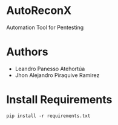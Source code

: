 # AutoReconX

Automation Tool for Pentesting

# Authors
- Leandro Panesso Atehortúa
- Jhon Alejandro Piraquive Ramirez

# Install Requirements

```console
pip install -r requirements.txt
```
